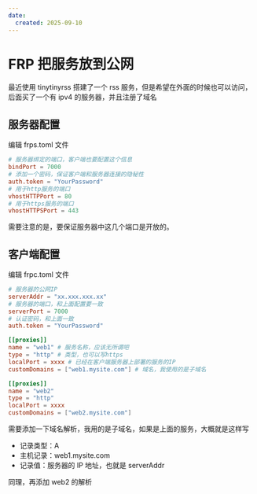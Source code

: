 ```yaml
---
date: 
  created: 2025-09-10
---
```


# FRP 把服务放到公网

最近使用 tinytinyrss 搭建了一个 rss 服务，但是希望在外面的时候也可以访问，后面买了一个有 ipv4 的服务器，并且注册了域名

## 服务器配置

编辑 frps.toml 文件

```toml
# 服务器绑定的端口，客户端也要配置这个信息
bindPort = 7000
# 添加一个密码，保证客户端和服务器连接的隐秘性
auth.token = "YourPassword"
# 用于http服务的端口
vhostHTTPPort = 80
# 用于https服务的端口
vhostHTTPSPort = 443
```

需要注意的是，要保证服务器中这几个端口是开放的。

## 客户端配置

编辑 frpc.toml 文件

```toml
# 服务器的公网IP
serverAddr = "xx.xxx.xxx.xx"
# 服务器的端口，和上面配置要一致
serverPort = 7000
# 认证密码，和上面一致
auth.token = "YourPassword"

[[proxies]]
name = "web1" # 服务名称，应该无所谓吧
type = "http" # 类型，也可以写https
localPort = xxxx # 已经在客户端服务器上部署的服务的IP
customDomains = ["web1.mysite.com"] # 域名，我使用的是子域名

[[proxies]]
name = "web2"
type = "http"
localPort = xxxx
customDomains = ["web2.mysite.com"]
```

需要添加一下域名解析，我用的是子域名，如果是上面的服务，大概就是这样写

- 记录类型：A 
- 主机记录：web1.mysite.com
- 记录值：服务器的 IP 地址，也就是 serverAddr

同理，再添加 web2 的解析
